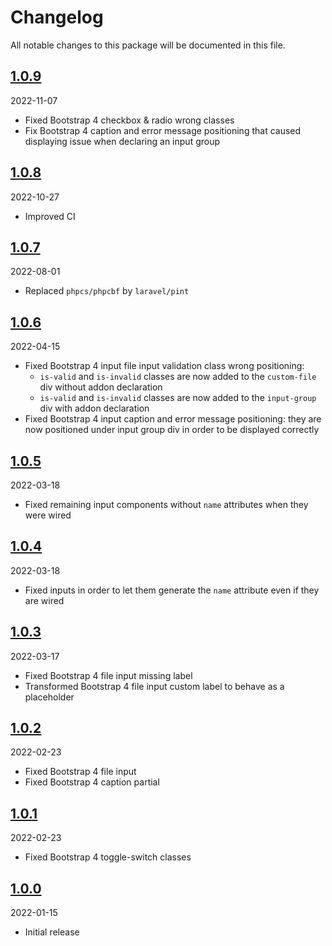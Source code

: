 # Changelog

All notable changes to this package will be documented in this file.

## [1.0.9](https://github.com/Okipa/laravel-form-components/compare/1.0.8...1.0.9)

2022-11-07

* Fixed Bootstrap 4 checkbox & radio wrong classes
* Fix Bootstrap 4 caption and error message positioning that caused displaying issue when declaring an input group

## [1.0.8](https://github.com/Okipa/laravel-form-components/compare/1.0.7...1.0.8)

2022-10-27

* Improved CI

## [1.0.7](https://github.com/Okipa/laravel-form-components/compare/1.0.6...1.0.7)

2022-08-01

* Replaced `phpcs/phpcbf` by `laravel/pint`

## [1.0.6](https://github.com/Okipa/laravel-form-components/compare/1.0.5...1.0.6)

2022-04-15

* Fixed Bootstrap 4 input file input validation class wrong positioning:
  * `is-valid` and `is-invalid` classes are now added to the `custom-file` div without addon declaration
  * `is-valid` and `is-invalid` classes are now added to the `input-group` div with addon declaration
* Fixed Bootstrap 4 input caption and error message positioning: they are now positioned under input group div in order to be displayed correctly

## [1.0.5](https://github.com/Okipa/laravel-form-components/compare/1.0.4...1.0.5)

2022-03-18

* Fixed remaining input components without `name` attributes when they were wired
 
## [1.0.4](https://github.com/Okipa/laravel-form-components/compare/1.0.3...1.0.4)

2022-03-18

* Fixed inputs in order to let them generate the `name` attribute even if they are wired

## [1.0.3](https://github.com/Okipa/laravel-form-components/compare/1.0.2...1.0.3)

2022-03-17

* Fixed Bootstrap 4 file input missing label
* Transformed Bootstrap 4 file input custom label to behave as a placeholder

## [1.0.2](https://github.com/Okipa/laravel-form-components/compare/1.0.1...1.0.2)

2022-02-23

* Fixed Bootstrap 4 file input
* Fixed Bootstrap 4 caption partial

## [1.0.1](https://github.com/Okipa/laravel-form-components/compare/1.0.0...1.0.1)

2022-02-23

* Fixed Bootstrap 4 toggle-switch classes

## [1.0.0](https://github.com/Okipa/laravel-form-components/releases/tag/1.0.0)

2022-01-15

* Initial release
